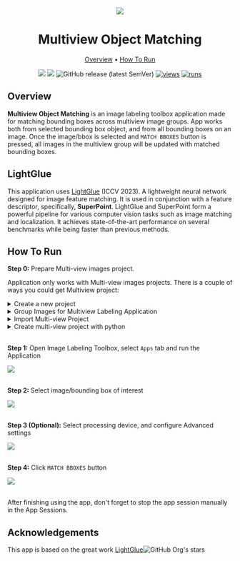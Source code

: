 <div align="center" markdown>

<img src="https://github.com/user-attachments/assets/5e7e931e-376c-4066-baaf-2b750e000649"/>

# Multiview Object Matching

<p align="center">
  <a href="#Overview">Overview</a> •
  <a href="#How-To-Run">How To Run</a>
</p>

[![](https://img.shields.io/badge/supervisely-ecosystem-brightgreen)](https://ecosystem.supervisely.com/apps/supervisely-ecosystem/multiview-object-matching)
[![](https://img.shields.io/badge/slack-chat-green.svg?logo=slack)](https://supervisely.com/slack)
![GitHub release (latest SemVer)](https://img.shields.io/github/v/release/supervisely-ecosystem/multiview-object-matching)
[![views](https://app.supervisely.com/img/badges/views/supervisely-ecosystem/multiview-object-matching.png)](https://supervisely.com)
[![runs](https://app.supervisely.com/img/badges/runs/supervisely-ecosystem/multiview-object-matching.png)](https://supervisely.com)

</div>

## Overview

**Multiview Object Matching** is an image labeling toolbox application made for matching bounding boxes across multiview image groups. App works both from selected bounding box object, and from all bounding boxes on an image. Once the image/bbox is selected and `MATCH BBOXES` button is pressed, all images in the multiview group will be updated with matched bounding boxes.


## LightGlue

This application uses [LightGlue](https://github.com/cvg/LightGlue) (ICCV 2023). A lightweight neural network designed for image feature matching. It is used in conjunction with a feature descriptor, specifically, **SuperPoint**. LightGlue and SuperPoint form a powerful pipeline for various computer vision tasks such as image matching and localization. It achieves state-of-the-art performance on several benchmarks while being faster than previous methods.

## How To Run

**Step 0:** Prepare Multi-view images project. <br>

Application only works with Multi-view images projects.
There is a couple of ways you could get Multiview project:
<details>
  <summary>Create a new project</summary> <br>

  When creating a new project, select this option:

  <img src="https://github.com/user-attachments/assets/7830c806-1f82-4cbd-93ba-c335c61324ab"/><br>

  After that, any images that you import will be grouped for multi-view labeling.
</details>

<details>
  <summary>Group Images for Multiview Labeling Application </summary> <br>

  You could run [this application](https://ecosystem.supervisely.com/apps/group-images-for-multiview-labeling) on your existing project to group images for multi-view labeling.
  Application allows to group images by tags, instances of object classes, or simply by batches (just a number of images).

  <img src="https://github.com/user-attachments/assets/8c983c14-ab70-46ce-ab29-fb930a6e7864"/><br>
</details>

<details>
  <summary> Import Multi-view Project </summary> <br>

  Multi-view images projects could also be imported via [Import images groups](https://ecosystem.supervisely.com/ecosystem/apps/import-images-groups) application. Just drag & drop the archive. If you don't have a project at your disposal, download a sample [here](https://dev.supervisely.com/h5un6l2bnaz1vj8a9qgms4-public/teams_storage/1/7/Zh/ure6WOaV7EfQirnGD3BqX3GCg7bchFzabQwVWOW74oKqIKx9V4yXMeOvz8gyQUtOpoS8VVowQ7zjmpRslFodjAvMiBNER49aQh3gnUqE45cLIa0ZlkicQ0GrS8FU.tar).
</details>

<details> 
  <summary> Create multi-view project with python </summary> <br>

  To create multi-view images project with Supervisely's SDK, follow the [tutorial](https://developer.supervisely.com/getting-started/python-sdk-tutorials/images/multiview-images) in our developer portal.
  </details> <br>

**Step 1:** Open Image Labeling Toolbox, select `Apps` tab and run the Application

<img src="https://github.com/user-attachments/assets/99119fa9-3710-47bb-9d83-8c4e5dfdd7ef"/><br><br>

**Step 2:** Select image/bounding box of interest

<img src="https://github.com/user-attachments/assets/ab8ccddf-7c17-485c-b03a-92a13b9e9246"/><br><br>

**Step 3 (Optional):** Select processing device, and configure Advanced settings

<img src="https://github.com/user-attachments/assets/bcdff634-bd3a-4426-bbe6-0bc52ed526c7"/><br><br>

**Step 4:** Click `MATCH BBOXES` button

<img src="https://github.com/user-attachments/assets/9094dc44-1494-4348-997b-ab8b5dd56103"/><br><br>

After finishing using the app, don't forget to stop the app session manually in the App Sessions.

## Acknowledgements

This app is based on the great work [LightGlue](https://github.com/cvg/LightGlue)![GitHub Org's stars](https://img.shields.io/github/stars/cvg/LightGlue?style=social)